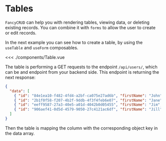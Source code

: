 # Tables

`FancyCRUD` can help you with rendering tables, viewing data, or deleting existing records. You can combine it with `forms` to allow the user to create or edit records.

In the next example you can see how to create a table, by using the `useTable` and `useForm` composables.

<<< ./components/Table.vue

<Table />

<script lang="ts" setup>
import Table from './components/Table.vue'
</script>

The table is performing a GET requests to the endpoint `/api/users/`, which can be and endpoint from your backend side. This endpoint is returning the next response:

```json
{
  "data": [
    { "id": "84e1ea10-f482-4fd4-a2bf-ca075e27ad6b", "firstName": "John", "lastName": "Doe", "age": 25 },
    { "id": "2b1f0f58-f207-4b2f-9ddb-4f3f4feb6e07", "firstName": "Jane", "lastName": "Doe", "age": 24 },
    { "id": "eeff9587-27a3-40e5-a01d-4042b0d05455", "firstName": "Jim", "lastName": "Doe", "age": 23 },
    { "id": "906aef41-0d5d-4579-9050-27c4121ac6df", "firstName": "Jill", "lastName": "Doe", "age": 22 }
  ]
}
```

Then the table is mapping the column with the corresponding object key in the data array.
